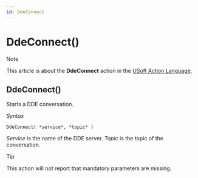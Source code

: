 ```yaml
---
id: DdeConnect
---
```


# DdeConnect()



> [!NOTE]
> This article is about the **DdeConnect** action in the [USoft Action Language](/docs/Task_flow/Action_Language_reference/USoft_Action_Language.md).

## **DdeConnect()**

Starts a DDE conversation.

*Syntax*

```
DdeConnect( *service*, *topic* )
```

*Service* is the name of the DDE server. *Topic* is the topic of the conversation.

> [!TIP]
> This action will not report that mandatory parameters are missing.